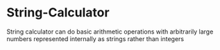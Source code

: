# String-Calculator
String calculator can do basic arithmetic operations with arbitrarily large numbers represented internally as strings rather than integers
